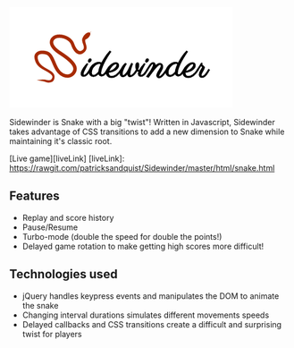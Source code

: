 ![logo]

Sidewinder is Snake with a big "twist"! Written in Javascript, Sidewinder takes advantage of CSS transitions to add a new dimension to Snake while maintaining it's classic root.

[Live game][liveLink]
[liveLink]: https://rawgit.com/patricksandquist/Sidewinder/master/html/snake.html

## Features
- Replay and score history
- Pause/Resume
- Turbo-mode (double the speed for double the points!)
- Delayed game rotation to make getting high scores more difficult!

## Technologies used
- jQuery handles keypress events and manipulates the DOM to animate the snake
- Changing interval durations simulates different movements speeds
- Delayed callbacks and CSS transitions create a difficult and surprising twist for players

[logo]: ./images/logo_cropped.png
